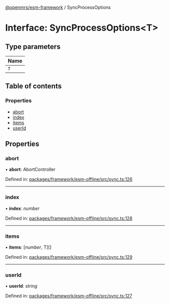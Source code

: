 [@openmrs/esm-framework](../API.md) / SyncProcessOptions

# Interface: SyncProcessOptions<T\>

## Type parameters

| Name |
| :------ |
| `T` |

## Table of contents

### Properties

- [abort](syncprocessoptions.md#abort)
- [index](syncprocessoptions.md#index)
- [items](syncprocessoptions.md#items)
- [userId](syncprocessoptions.md#userid)

## Properties

### abort

• **abort**: AbortController

Defined in: [packages/framework/esm-offline/src/sync.ts:126](https://github.com/openmrs/openmrs-esm-core/blob/master/packages/framework/esm-offline/src/sync.ts#L126)

___

### index

• **index**: *number*

Defined in: [packages/framework/esm-offline/src/sync.ts:128](https://github.com/openmrs/openmrs-esm-core/blob/master/packages/framework/esm-offline/src/sync.ts#L128)

___

### items

• **items**: [*number*, T][]

Defined in: [packages/framework/esm-offline/src/sync.ts:129](https://github.com/openmrs/openmrs-esm-core/blob/master/packages/framework/esm-offline/src/sync.ts#L129)

___

### userId

• **userId**: *string*

Defined in: [packages/framework/esm-offline/src/sync.ts:127](https://github.com/openmrs/openmrs-esm-core/blob/master/packages/framework/esm-offline/src/sync.ts#L127)
